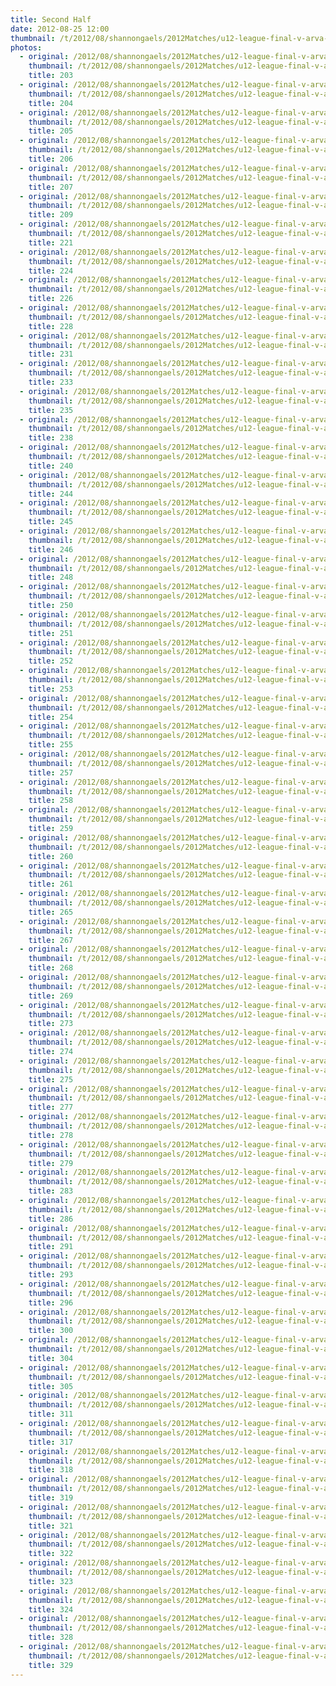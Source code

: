 ```yaml
---
title: Second Half
date: 2012-08-25 12:00
thumbnail: /t/2012/08/shannongaels/2012Matches/u12-league-final-v-arva-on-25-08-2012/second-half/203.jpg
photos:
  - original: /2012/08/shannongaels/2012Matches/u12-league-final-v-arva-on-25-08-2012/second-half/203.jpg
    thumbnail: /t/2012/08/shannongaels/2012Matches/u12-league-final-v-arva-on-25-08-2012/second-half/203.jpg
    title: 203
  - original: /2012/08/shannongaels/2012Matches/u12-league-final-v-arva-on-25-08-2012/second-half/204.jpg
    thumbnail: /t/2012/08/shannongaels/2012Matches/u12-league-final-v-arva-on-25-08-2012/second-half/204.jpg
    title: 204
  - original: /2012/08/shannongaels/2012Matches/u12-league-final-v-arva-on-25-08-2012/second-half/205.jpg
    thumbnail: /t/2012/08/shannongaels/2012Matches/u12-league-final-v-arva-on-25-08-2012/second-half/205.jpg
    title: 205
  - original: /2012/08/shannongaels/2012Matches/u12-league-final-v-arva-on-25-08-2012/second-half/206.jpg
    thumbnail: /t/2012/08/shannongaels/2012Matches/u12-league-final-v-arva-on-25-08-2012/second-half/206.jpg
    title: 206
  - original: /2012/08/shannongaels/2012Matches/u12-league-final-v-arva-on-25-08-2012/second-half/207.jpg
    thumbnail: /t/2012/08/shannongaels/2012Matches/u12-league-final-v-arva-on-25-08-2012/second-half/207.jpg
    title: 207
  - original: /2012/08/shannongaels/2012Matches/u12-league-final-v-arva-on-25-08-2012/second-half/209.jpg
    thumbnail: /t/2012/08/shannongaels/2012Matches/u12-league-final-v-arva-on-25-08-2012/second-half/209.jpg
    title: 209
  - original: /2012/08/shannongaels/2012Matches/u12-league-final-v-arva-on-25-08-2012/second-half/221.jpg
    thumbnail: /t/2012/08/shannongaels/2012Matches/u12-league-final-v-arva-on-25-08-2012/second-half/221.jpg
    title: 221
  - original: /2012/08/shannongaels/2012Matches/u12-league-final-v-arva-on-25-08-2012/second-half/224.jpg
    thumbnail: /t/2012/08/shannongaels/2012Matches/u12-league-final-v-arva-on-25-08-2012/second-half/224.jpg
    title: 224
  - original: /2012/08/shannongaels/2012Matches/u12-league-final-v-arva-on-25-08-2012/second-half/226.jpg
    thumbnail: /t/2012/08/shannongaels/2012Matches/u12-league-final-v-arva-on-25-08-2012/second-half/226.jpg
    title: 226
  - original: /2012/08/shannongaels/2012Matches/u12-league-final-v-arva-on-25-08-2012/second-half/228.jpg
    thumbnail: /t/2012/08/shannongaels/2012Matches/u12-league-final-v-arva-on-25-08-2012/second-half/228.jpg
    title: 228
  - original: /2012/08/shannongaels/2012Matches/u12-league-final-v-arva-on-25-08-2012/second-half/231.jpg
    thumbnail: /t/2012/08/shannongaels/2012Matches/u12-league-final-v-arva-on-25-08-2012/second-half/231.jpg
    title: 231
  - original: /2012/08/shannongaels/2012Matches/u12-league-final-v-arva-on-25-08-2012/second-half/233.jpg
    thumbnail: /t/2012/08/shannongaels/2012Matches/u12-league-final-v-arva-on-25-08-2012/second-half/233.jpg
    title: 233
  - original: /2012/08/shannongaels/2012Matches/u12-league-final-v-arva-on-25-08-2012/second-half/235.jpg
    thumbnail: /t/2012/08/shannongaels/2012Matches/u12-league-final-v-arva-on-25-08-2012/second-half/235.jpg
    title: 235
  - original: /2012/08/shannongaels/2012Matches/u12-league-final-v-arva-on-25-08-2012/second-half/238.jpg
    thumbnail: /t/2012/08/shannongaels/2012Matches/u12-league-final-v-arva-on-25-08-2012/second-half/238.jpg
    title: 238
  - original: /2012/08/shannongaels/2012Matches/u12-league-final-v-arva-on-25-08-2012/second-half/240.jpg
    thumbnail: /t/2012/08/shannongaels/2012Matches/u12-league-final-v-arva-on-25-08-2012/second-half/240.jpg
    title: 240
  - original: /2012/08/shannongaels/2012Matches/u12-league-final-v-arva-on-25-08-2012/second-half/244.jpg
    thumbnail: /t/2012/08/shannongaels/2012Matches/u12-league-final-v-arva-on-25-08-2012/second-half/244.jpg
    title: 244
  - original: /2012/08/shannongaels/2012Matches/u12-league-final-v-arva-on-25-08-2012/second-half/245.jpg
    thumbnail: /t/2012/08/shannongaels/2012Matches/u12-league-final-v-arva-on-25-08-2012/second-half/245.jpg
    title: 245
  - original: /2012/08/shannongaels/2012Matches/u12-league-final-v-arva-on-25-08-2012/second-half/246.jpg
    thumbnail: /t/2012/08/shannongaels/2012Matches/u12-league-final-v-arva-on-25-08-2012/second-half/246.jpg
    title: 246
  - original: /2012/08/shannongaels/2012Matches/u12-league-final-v-arva-on-25-08-2012/second-half/248.jpg
    thumbnail: /t/2012/08/shannongaels/2012Matches/u12-league-final-v-arva-on-25-08-2012/second-half/248.jpg
    title: 248
  - original: /2012/08/shannongaels/2012Matches/u12-league-final-v-arva-on-25-08-2012/second-half/250.jpg
    thumbnail: /t/2012/08/shannongaels/2012Matches/u12-league-final-v-arva-on-25-08-2012/second-half/250.jpg
    title: 250
  - original: /2012/08/shannongaels/2012Matches/u12-league-final-v-arva-on-25-08-2012/second-half/251.jpg
    thumbnail: /t/2012/08/shannongaels/2012Matches/u12-league-final-v-arva-on-25-08-2012/second-half/251.jpg
    title: 251
  - original: /2012/08/shannongaels/2012Matches/u12-league-final-v-arva-on-25-08-2012/second-half/252.jpg
    thumbnail: /t/2012/08/shannongaels/2012Matches/u12-league-final-v-arva-on-25-08-2012/second-half/252.jpg
    title: 252
  - original: /2012/08/shannongaels/2012Matches/u12-league-final-v-arva-on-25-08-2012/second-half/253.jpg
    thumbnail: /t/2012/08/shannongaels/2012Matches/u12-league-final-v-arva-on-25-08-2012/second-half/253.jpg
    title: 253
  - original: /2012/08/shannongaels/2012Matches/u12-league-final-v-arva-on-25-08-2012/second-half/254.jpg
    thumbnail: /t/2012/08/shannongaels/2012Matches/u12-league-final-v-arva-on-25-08-2012/second-half/254.jpg
    title: 254
  - original: /2012/08/shannongaels/2012Matches/u12-league-final-v-arva-on-25-08-2012/second-half/255.jpg
    thumbnail: /t/2012/08/shannongaels/2012Matches/u12-league-final-v-arva-on-25-08-2012/second-half/255.jpg
    title: 255
  - original: /2012/08/shannongaels/2012Matches/u12-league-final-v-arva-on-25-08-2012/second-half/257.jpg
    thumbnail: /t/2012/08/shannongaels/2012Matches/u12-league-final-v-arva-on-25-08-2012/second-half/257.jpg
    title: 257
  - original: /2012/08/shannongaels/2012Matches/u12-league-final-v-arva-on-25-08-2012/second-half/258.jpg
    thumbnail: /t/2012/08/shannongaels/2012Matches/u12-league-final-v-arva-on-25-08-2012/second-half/258.jpg
    title: 258
  - original: /2012/08/shannongaels/2012Matches/u12-league-final-v-arva-on-25-08-2012/second-half/259.jpg
    thumbnail: /t/2012/08/shannongaels/2012Matches/u12-league-final-v-arva-on-25-08-2012/second-half/259.jpg
    title: 259
  - original: /2012/08/shannongaels/2012Matches/u12-league-final-v-arva-on-25-08-2012/second-half/260.jpg
    thumbnail: /t/2012/08/shannongaels/2012Matches/u12-league-final-v-arva-on-25-08-2012/second-half/260.jpg
    title: 260
  - original: /2012/08/shannongaels/2012Matches/u12-league-final-v-arva-on-25-08-2012/second-half/261.jpg
    thumbnail: /t/2012/08/shannongaels/2012Matches/u12-league-final-v-arva-on-25-08-2012/second-half/261.jpg
    title: 261
  - original: /2012/08/shannongaels/2012Matches/u12-league-final-v-arva-on-25-08-2012/second-half/265.jpg
    thumbnail: /t/2012/08/shannongaels/2012Matches/u12-league-final-v-arva-on-25-08-2012/second-half/265.jpg
    title: 265
  - original: /2012/08/shannongaels/2012Matches/u12-league-final-v-arva-on-25-08-2012/second-half/267.jpg
    thumbnail: /t/2012/08/shannongaels/2012Matches/u12-league-final-v-arva-on-25-08-2012/second-half/267.jpg
    title: 267
  - original: /2012/08/shannongaels/2012Matches/u12-league-final-v-arva-on-25-08-2012/second-half/268.jpg
    thumbnail: /t/2012/08/shannongaels/2012Matches/u12-league-final-v-arva-on-25-08-2012/second-half/268.jpg
    title: 268
  - original: /2012/08/shannongaels/2012Matches/u12-league-final-v-arva-on-25-08-2012/second-half/269.jpg
    thumbnail: /t/2012/08/shannongaels/2012Matches/u12-league-final-v-arva-on-25-08-2012/second-half/269.jpg
    title: 269
  - original: /2012/08/shannongaels/2012Matches/u12-league-final-v-arva-on-25-08-2012/second-half/273.jpg
    thumbnail: /t/2012/08/shannongaels/2012Matches/u12-league-final-v-arva-on-25-08-2012/second-half/273.jpg
    title: 273
  - original: /2012/08/shannongaels/2012Matches/u12-league-final-v-arva-on-25-08-2012/second-half/274.jpg
    thumbnail: /t/2012/08/shannongaels/2012Matches/u12-league-final-v-arva-on-25-08-2012/second-half/274.jpg
    title: 274
  - original: /2012/08/shannongaels/2012Matches/u12-league-final-v-arva-on-25-08-2012/second-half/275.jpg
    thumbnail: /t/2012/08/shannongaels/2012Matches/u12-league-final-v-arva-on-25-08-2012/second-half/275.jpg
    title: 275
  - original: /2012/08/shannongaels/2012Matches/u12-league-final-v-arva-on-25-08-2012/second-half/277.jpg
    thumbnail: /t/2012/08/shannongaels/2012Matches/u12-league-final-v-arva-on-25-08-2012/second-half/277.jpg
    title: 277
  - original: /2012/08/shannongaels/2012Matches/u12-league-final-v-arva-on-25-08-2012/second-half/278.jpg
    thumbnail: /t/2012/08/shannongaels/2012Matches/u12-league-final-v-arva-on-25-08-2012/second-half/278.jpg
    title: 278
  - original: /2012/08/shannongaels/2012Matches/u12-league-final-v-arva-on-25-08-2012/second-half/279.jpg
    thumbnail: /t/2012/08/shannongaels/2012Matches/u12-league-final-v-arva-on-25-08-2012/second-half/279.jpg
    title: 279
  - original: /2012/08/shannongaels/2012Matches/u12-league-final-v-arva-on-25-08-2012/second-half/283.jpg
    thumbnail: /t/2012/08/shannongaels/2012Matches/u12-league-final-v-arva-on-25-08-2012/second-half/283.jpg
    title: 283
  - original: /2012/08/shannongaels/2012Matches/u12-league-final-v-arva-on-25-08-2012/second-half/286.jpg
    thumbnail: /t/2012/08/shannongaels/2012Matches/u12-league-final-v-arva-on-25-08-2012/second-half/286.jpg
    title: 286
  - original: /2012/08/shannongaels/2012Matches/u12-league-final-v-arva-on-25-08-2012/second-half/291.jpg
    thumbnail: /t/2012/08/shannongaels/2012Matches/u12-league-final-v-arva-on-25-08-2012/second-half/291.jpg
    title: 291
  - original: /2012/08/shannongaels/2012Matches/u12-league-final-v-arva-on-25-08-2012/second-half/293.jpg
    thumbnail: /t/2012/08/shannongaels/2012Matches/u12-league-final-v-arva-on-25-08-2012/second-half/293.jpg
    title: 293
  - original: /2012/08/shannongaels/2012Matches/u12-league-final-v-arva-on-25-08-2012/second-half/296.jpg
    thumbnail: /t/2012/08/shannongaels/2012Matches/u12-league-final-v-arva-on-25-08-2012/second-half/296.jpg
    title: 296
  - original: /2012/08/shannongaels/2012Matches/u12-league-final-v-arva-on-25-08-2012/second-half/300.jpg
    thumbnail: /t/2012/08/shannongaels/2012Matches/u12-league-final-v-arva-on-25-08-2012/second-half/300.jpg
    title: 300
  - original: /2012/08/shannongaels/2012Matches/u12-league-final-v-arva-on-25-08-2012/second-half/304.jpg
    thumbnail: /t/2012/08/shannongaels/2012Matches/u12-league-final-v-arva-on-25-08-2012/second-half/304.jpg
    title: 304
  - original: /2012/08/shannongaels/2012Matches/u12-league-final-v-arva-on-25-08-2012/second-half/305.jpg
    thumbnail: /t/2012/08/shannongaels/2012Matches/u12-league-final-v-arva-on-25-08-2012/second-half/305.jpg
    title: 305
  - original: /2012/08/shannongaels/2012Matches/u12-league-final-v-arva-on-25-08-2012/second-half/311.jpg
    thumbnail: /t/2012/08/shannongaels/2012Matches/u12-league-final-v-arva-on-25-08-2012/second-half/311.jpg
    title: 311
  - original: /2012/08/shannongaels/2012Matches/u12-league-final-v-arva-on-25-08-2012/second-half/317.jpg
    thumbnail: /t/2012/08/shannongaels/2012Matches/u12-league-final-v-arva-on-25-08-2012/second-half/317.jpg
    title: 317
  - original: /2012/08/shannongaels/2012Matches/u12-league-final-v-arva-on-25-08-2012/second-half/318.jpg
    thumbnail: /t/2012/08/shannongaels/2012Matches/u12-league-final-v-arva-on-25-08-2012/second-half/318.jpg
    title: 318
  - original: /2012/08/shannongaels/2012Matches/u12-league-final-v-arva-on-25-08-2012/second-half/319.jpg
    thumbnail: /t/2012/08/shannongaels/2012Matches/u12-league-final-v-arva-on-25-08-2012/second-half/319.jpg
    title: 319
  - original: /2012/08/shannongaels/2012Matches/u12-league-final-v-arva-on-25-08-2012/second-half/321.jpg
    thumbnail: /t/2012/08/shannongaels/2012Matches/u12-league-final-v-arva-on-25-08-2012/second-half/321.jpg
    title: 321
  - original: /2012/08/shannongaels/2012Matches/u12-league-final-v-arva-on-25-08-2012/second-half/322.jpg
    thumbnail: /t/2012/08/shannongaels/2012Matches/u12-league-final-v-arva-on-25-08-2012/second-half/322.jpg
    title: 322
  - original: /2012/08/shannongaels/2012Matches/u12-league-final-v-arva-on-25-08-2012/second-half/323.jpg
    thumbnail: /t/2012/08/shannongaels/2012Matches/u12-league-final-v-arva-on-25-08-2012/second-half/323.jpg
    title: 323
  - original: /2012/08/shannongaels/2012Matches/u12-league-final-v-arva-on-25-08-2012/second-half/324.jpg
    thumbnail: /t/2012/08/shannongaels/2012Matches/u12-league-final-v-arva-on-25-08-2012/second-half/324.jpg
    title: 324
  - original: /2012/08/shannongaels/2012Matches/u12-league-final-v-arva-on-25-08-2012/second-half/328.jpg
    thumbnail: /t/2012/08/shannongaels/2012Matches/u12-league-final-v-arva-on-25-08-2012/second-half/328.jpg
    title: 328
  - original: /2012/08/shannongaels/2012Matches/u12-league-final-v-arva-on-25-08-2012/second-half/329.jpg
    thumbnail: /t/2012/08/shannongaels/2012Matches/u12-league-final-v-arva-on-25-08-2012/second-half/329.jpg
    title: 329
---
```

